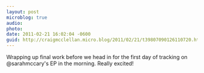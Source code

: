 ```yaml
---
layout: post
microblog: true
audio: 
photo: 
date: 2011-02-21 16:02:04 -0600
guid: http://craigmcclellan.micro.blog/2011/02/21/t39807090126110720.html
---
```

Wrapping up final work before we head in for the first day of tracking on @sarahmccary's EP in the morning.  Really excited!
